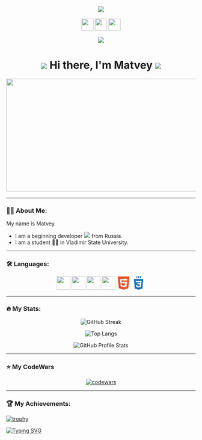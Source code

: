 <div id="header" align="center">
  <img src="https://cdn.hyvor.com/s1/uploads/talk/user-uploads/63fdf9af787569.135079391677588911RLPyYHkUnE6FzzjFGuwK.gif" width="200"/>
</div>

<p align="center"> 
<a href="https://vk.com/njfor" target="_blank" rel="noreferrer"><img src="https://free-png.ru/wp-content/uploads/2022/02/free-png.ru-306-340x340.png" width="32" height="32" /></a>
<a href="https://www.instagram.com/matvey.kurochkin/" target="_blank" rel="noreferrer"><img src="https://raw.githubusercontent.com/danielcranney/readme-generator/main/public/icons/socials/instagram.svg" width="32" height="32" /></a>
<a href="https://github.com/matveykurochkin" target="_blank" rel="noreferrer"><img src="https://raw.githubusercontent.com/danielcranney/readme-generator/main/public/icons/socials/github.svg" width="32" height="32" /></a>  
</p>

<div align="center">
<img src="https://komarev.com/ghpvc/?username=matveykurochkin&style=for-the-badge&color=green" />
</div>

<h1 align="center">
  <img src="https://media.giphy.com/media/hvRJCLFzcasrR4ia7z/giphy.gif" width="32px"/>
  Hi there, I'm Matvey
  <img src="https://media.giphy.com/media/hvRJCLFzcasrR4ia7z/giphy.gif" width="32px"/>
</h1>

<div align="center">
  <img src="https://media.giphy.com/media/dWesBcTLavkZuG35MI/giphy.gif" width="600" height="300"/>
</div>

---
### 👨‍💻 About Me:
<p>My name is Matvey.</p>

* I am a beginning developer <img src="https://media.giphy.com/media/WUlplcMpOCEmTGBtBW/giphy.gif" width="30"> from Russia.
* I am a student 👨‍🎓 in Vladimir State University.
---
### 🛠️ Languages:
<p align="center">
<a> <img src="https://raw.githubusercontent.com/danielcranney/readme-generator/main/public/icons/skills/csharp-colored.svg" width="36" height="36"></a>
<a> <img src="https://raw.githubusercontent.com/danielcranney/readme-generator/main/public/icons/skills/cplusplus-colored.svg" width="36" height="36"/></a>
<a> <img src="https://raw.githubusercontent.com/danielcranney/readme-generator/main/public/icons/skills/java-colored.svg" width="36" height="36"/></a>
<a> <img src="https://raw.githubusercontent.com/danielcranney/readme-generator/main/public/icons/skills/javascript-colored.svg" width="36" height="36"/></a>
<a> <img src="https://raw.githubusercontent.com/devicons/devicon/1119b9f84c0290e0f0b38982099a2bd027a48bf1/icons/html5/html5-original.svg" width="36" height="36"/></a>
<a> <img src="https://raw.githubusercontent.com/devicons/devicon/1119b9f84c0290e0f0b38982099a2bd027a48bf1/icons/css3/css3-plain-wordmark.svg" width="36" height="36"/></a>
</p>

---
### 🔥 My Stats:

<p align="center">
  <img src="https://github-readme-streak-stats.herokuapp.com/?user=matveykurochkin" alt="GitHub Streak">
</p>

<p align="center">
  <img src="https://github-readme-stats.vercel.app/api/top-langs/?username=matveykurochkin&layout=compact" alt="Top Langs">
</p>

<p align="center">
  <img src="https://github-profile-summary-cards.vercel.app/api/cards/stats?username=matveykurochkin&theme=default" alt="GitHub Profile Stats">
</p>

---
### ⭐ My CodeWars 

<div align="center">
    <a href="https://www.codewars.com/users/matveykurochkin">
        <img src="https://www.codewars.com/users/matveykurochkin/badges/large" alt="codewars">
    </a>
</div>

---
### 🏆 My Achievements:

[![trophy](https://github-profile-trophy.vercel.app/?username=matveykurochkin)](https://github.com/matveykurochkin/github-profile-trophy)

[![Typing SVG](https://readme-typing-svg.herokuapp.com?color=%2336BCF7&lines=Subscribe+to+my+profile+on+GitHub)](https://git.io/typing-svg)